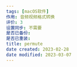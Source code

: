 ```yaml
---
tags: [macOS软件]
作用: 音频视频格式转换
评价: 3
设置同步: 不需要
是否已备份:
是否已重装:
title: permute
date created: 2023-02-28
date modified: 2023-03-07
---
```

